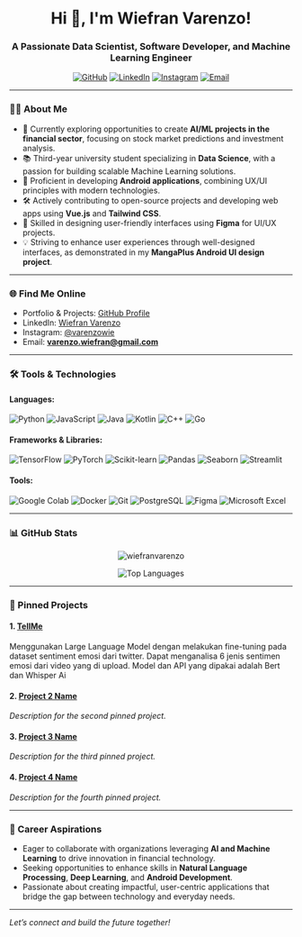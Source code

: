 <h1 align="center">Hi 👋, I'm Wiefran Varenzo!</h1>
<h3 align="center">A Passionate Data Scientist, Software Developer, and Machine Learning Engineer</h3>

<p align="center">
  <a href="https://github.com/WiefranVarenzo" target="_blank"><img src="https://img.shields.io/badge/GitHub-Profile-black?style=flat&logo=github" alt="GitHub"></a>
  <a href="https://linkedin.com/in/wiefran-varenzo" target="_blank"><img src="https://img.shields.io/badge/LinkedIn-Connect-blue?style=flat&logo=linkedin" alt="LinkedIn"></a>
  <a href="https://www.instagram.com/varenzowie/" target="_blank"><img src="https://img.shields.io/badge/Instagram-Follow-red?style=flat&logo=instagram" alt="Instagram"></a>
  <a href="mailto:varenzo.wiefran@gmail.com" target="_blank"><img src="https://img.shields.io/badge/Email-Contact-orange?style=flat&logo=gmail" alt="Email"></a>
</p>

---

### 👨‍💻 About Me

- 🌟 Currently exploring opportunities to create **AI/ML projects in the financial sector**, focusing on stock market predictions and investment analysis.
- 📚 Third-year university student specializing in **Data Science**, with a passion for building scalable Machine Learning solutions.
- 📱 Proficient in developing **Android applications**, combining UX/UI principles with modern technologies.
- 🛠️ Actively contributing to open-source projects and developing web apps using **Vue.js** and **Tailwind CSS**.
- 🎨 Skilled in designing user-friendly interfaces using **Figma** for UI/UX projects.
- 💡 Striving to enhance user experiences through well-designed interfaces, as demonstrated in my **MangaPlus Android UI design project**.

---

### 🌐 Find Me Online
- Portfolio & Projects: [GitHub Profile](https://github.com/WiefranVarenzo)
- LinkedIn: [Wiefran Varenzo](https://linkedin.com/in/wiefran-varenzo)
- Instagram: [@varenzowie](https://www.instagram.com/varenzowie/)
- Email: **varenzo.wiefran@gmail.com**

---

### 🛠️ Tools & Technologies

#### Languages:
![Python](https://img.shields.io/badge/Python-3776AB?style=flat&logo=python&logoColor=white)
![JavaScript](https://img.shields.io/badge/JavaScript-F7DF1E?style=flat&logo=javascript&logoColor=black)
![Java](https://img.shields.io/badge/Java-007396?style=flat&logo=java&logoColor=white)
![Kotlin](https://img.shields.io/badge/Kotlin-7F52FF?style=flat&logo=kotlin&logoColor=white)
![C++](https://img.shields.io/badge/C++-00599C?style=flat&logo=cplusplus&logoColor=white)
![Go](https://img.shields.io/badge/Go-00ADD8?style=flat&logo=go&logoColor=white)

#### Frameworks & Libraries:
![TensorFlow](https://img.shields.io/badge/TensorFlow-FF6F00?style=flat&logo=tensorflow&logoColor=white)
![PyTorch](https://img.shields.io/badge/PyTorch-EE4C2C?style=flat&logo=pytorch&logoColor=white)
![Scikit-learn](https://img.shields.io/badge/Scikit--Learn-F7931E?style=flat&logo=scikit-learn&logoColor=white)
![Pandas](https://img.shields.io/badge/Pandas-150458?style=flat&logo=pandas&logoColor=white)
![Seaborn](https://img.shields.io/badge/Seaborn-6A5ACD?style=flat)
![Streamlit](https://img.shields.io/badge/Streamlit-FF4B4B?style=flat&logo=streamlit&logoColor=white)

#### Tools:
![Google Colab](https://img.shields.io/badge/Google%20Colab-F9AB00?style=flat&logo=google-colab&logoColor=white)
![Docker](https://img.shields.io/badge/Docker-2496ED?style=flat&logo=docker&logoColor=white)
![Git](https://img.shields.io/badge/Git-F05032?style=flat&logo=git&logoColor=white)
![PostgreSQL](https://img.shields.io/badge/PostgreSQL-336791?style=flat&logo=postgresql&logoColor=white)
![Figma](https://img.shields.io/badge/Figma-F24E1E?style=flat&logo=figma&logoColor=white)
![Microsoft Excel](https://img.shields.io/badge/Microsoft%20Excel-217346?style=flat&logo=microsoft-excel&logoColor=white)

---

### 📊 GitHub Stats
<p align="center">
  <img align="center" src="https://github-readme-streak-stats.herokuapp.com/?user=wiefranvarenzo&" alt="wiefranvarenzo" /></p>

<p align="center">
  <img src="https://github-readme-stats.vercel.app/api/top-langs?username=WiefranVarenzo&show_icons=true&layout=compact" alt="Top Languages">
</p>

---

### 📌 Pinned Projects

#### 1. **[TellMe]([https://github.com/WiefranVarenzo/repo-1](https://github.com/WiefranVarenzo/TellMe))**
Menggunakan Large Language Model dengan melakukan fine-tuning pada dataset sentiment emosi dari twitter. Dapat menganalisa 6 jenis sentimen emosi dari video yang di upload. Model dan API yang dipakai adalah Bert dan Whisper Ai

#### 2. **[Project 2 Name](https://github.com/WiefranVarenzo/repo-2)**
_Description for the second pinned project._

#### 3. **[Project 3 Name](https://github.com/WiefranVarenzo/repo-3)**
_Description for the third pinned project._

#### 4. **[Project 4 Name](https://github.com/WiefranVarenzo/repo-4)**
_Description for the fourth pinned project._

---

### 🚀 Career Aspirations

- Eager to collaborate with organizations leveraging **AI and Machine Learning** to drive innovation in financial technology.
- Seeking opportunities to enhance skills in **Natural Language Processing**, **Deep Learning**, and **Android Development**.
- Passionate about creating impactful, user-centric applications that bridge the gap between technology and everyday needs.

---

*Let’s connect and build the future together!*
